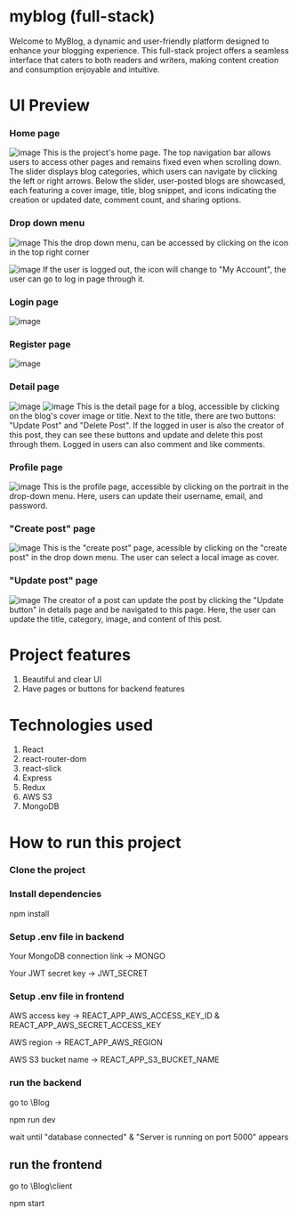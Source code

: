 # myblog (full-stack)
Welcome to MyBlog, a dynamic and user-friendly platform designed to enhance your blogging experience. This full-stack project offers a seamless interface that caters to both readers and writers, making content creation and consumption enjoyable and intuitive.

# UI Preview
### Home page
![image](https://github.com/Daniel-codeApe/Blog/assets/172876551/1a80d760-ee52-47ba-bffa-215827565c40)
This is the project's home page. The top navigation bar allows users to access other pages and remains fixed even when scrolling down.
The slider displays blog categories, which users can navigate by clicking the left or right arrows.
Below the slider, user-posted blogs are showcased, each featuring a cover image, title, blog snippet, and icons indicating the creation or updated date, comment count, and sharing options.

### Drop down menu
![image](https://github.com/Daniel-codeApe/Blog/assets/172876551/096811e6-b063-4c6a-bb05-c889bc14daf7)
This the drop down menu, can be accessed by clicking on the icon in the top right corner

![image](https://github.com/Daniel-codeApe/Blog/assets/172876551/1afc14b4-d67b-449e-b990-d90a688a6f21)
If the user is logged out, the icon will change to "My Account", the user can go to log in page through it.

### Login page
![image](https://github.com/Daniel-codeApe/Blog/assets/172876551/eae4d691-cc34-48e3-a77f-af5d7adb4fa8)

### Register page
![image](https://github.com/Daniel-codeApe/Blog/assets/172876551/90627f2d-e45e-4da2-9169-26d5dd66e73b)

### Detail page
![image](https://github.com/Daniel-codeApe/Blog/assets/172876551/9758daf5-956f-4297-8ea0-f03de0b6bbdf)
![image](https://github.com/Daniel-codeApe/Blog/assets/172876551/94631b8a-4a5e-4bb2-8851-faf38b561457)
This is the detail page for a blog, accessible by clicking on the blog's cover image or title.
Next to the title, there are two buttons: "Update Post" and "Delete Post". If the logged in user 
is also the creator of this post, they can see these buttons and update and delete this post through them.
Logged in users can also comment and like comments.

### Profile page
![image](https://github.com/Daniel-codeApe/Blog/assets/172876551/2b5a7dff-ee51-4d71-9a0b-f863ece3f791)
This is the profile page, accessible by clicking on the portrait in the drop-down menu.
Here, users can update their username, email, and password.

### "Create post" page
![image](https://github.com/Daniel-codeApe/Blog/assets/172876551/704cf43b-2aae-48ce-9e12-86e274a7f254)
This is the "create post" page, acessible by clicking on the "create post" in the drop down menu.
The user can select a local image as cover.

### "Update post" page
![image](https://github.com/Daniel-codeApe/Blog/assets/172876551/e3ecb1c2-a331-4a39-a5da-5d34e5bf07a0)
The creator of a post can update the post by clicking the "Update button" in details page and 
be navigated to this page. Here, the user can update the title, category, image, and content of this post.

# Project features
1. Beautiful and clear UI
2. Have pages or buttons for backend features

# Technologies used
1. React
2. react-router-dom
3. react-slick
4. Express
5. Redux
6. AWS S3
7. MongoDB

# How to run this project
### Clone the project

### Install dependencies
npm install

### Setup .env file in backend
Your MongoDB connection link -> MONGO

Your JWT secret key -> JWT_SECRET

### Setup .env file in frontend
AWS access key -> REACT_APP_AWS_ACCESS_KEY_ID & REACT_APP_AWS_SECRET_ACCESS_KEY

AWS region -> REACT_APP_AWS_REGION

AWS S3 bucket name -> REACT_APP_S3_BUCKET_NAME

### run the backend
go to \Blog

npm run dev

wait until "database connected" & "Server is running on port 5000" appears

## run the frontend

go to \Blog\client

npm start
